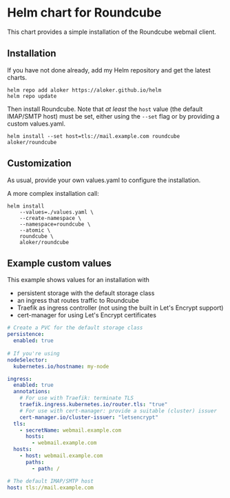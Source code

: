 Helm chart for Roundcube
========================

This chart provides a simple installation of the Roundcube webmail client.

## Installation

If you have not done already, add my Helm repository and get the latest charts.

```
helm repo add aloker https://aloker.github.io/helm
helm repo update
```

Then install Roundcube. Note that *at least* the `host` value (the default IMAP/SMTP host) must be set, either using the `--set` flag or by providing a custom values.yaml.

```
helm install --set host=tls://mail.example.com roundcube aloker/roundcube
```

## Customization

As usual, provide your own values.yaml to configure the installation. 

A more complex installation call:
```
helm install 
    --values=./values.yaml \
    --create-namespace \
    --namespace=roundcube \
    --atomic \
    roundcube \
    aloker/roundcube
```

## Example custom values

This example shows values for an installation with

- persistent storage with the default storage class
- an ingress that routes traffic to Roundcube
- Traefik as ingress controller (not using the built in Let's Encrypt support)
- cert-manager for using Let's Encrypt certificates

```yaml
# Create a PVC for the default storage class
persistence:
  enabled: true
  
# If you're using 
nodeSelector:
  kubernetes.io/hostname: my-node

ingress:
  enabled: true
  annotations: 
    # For use with Traefik: terminate TLS
    traefik.ingress.kubernetes.io/router.tls: "true"
    # For use with cert-manager: provide a suitable (cluster) issuer
    cert-manager.io/cluster-issuer: "letsencrypt"
  tls:
    - secretName: webmail.example.com
      hosts:
        - webmail.example.com
  hosts: 
    - host: webmail.example.com
      paths:
        - path: /

# The default IMAP/SMTP host
host: tls://mail.example.com
```

